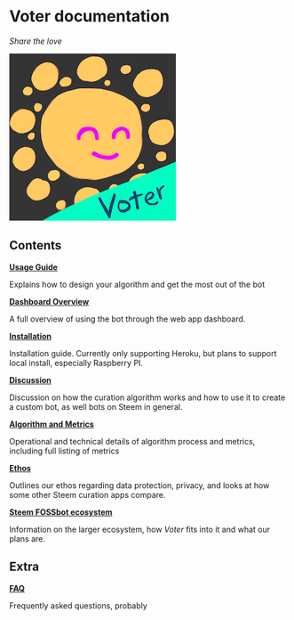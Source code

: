 # Voter documentation

_Share the love_

![](/img/voter-banner-300.png)

## Contents

**[Usage Guide](/docs/usage-guide.md)**

Explains how to design your algorithm and get the most out of the bot

**[Dashboard Overview](/docs/dashboard-overview.md)**

A full overview of using the bot through the web app dashboard.

**[Installation](/docs/installation.md)**

Installation guide. Currently only supporting Heroku, but plans to support local install, especially Raspberry PI.

**[Discussion](/docs/discussion.md)**

Discussion on how the curation algorithm works and how to use it to create a custom bot, as well bots on Steem in general.

**[Algorithm and Metrics](/docs/algorithm.md)**

Operational and technical details of algorithm process and metrics, including full listing of metrics

**[Ethos](/docs/ethos.md)**

Outlines our ethos regarding data protection, privacy, and looks at how some other Steem curation apps compare.

**[Steem FOSSbot ecosystem](/docs/ecosystem.md)**

Information on the larger ecosystem, how _Voter_ fits into it and what our plans are.

## Extra

**[FAQ](/docs/faq.md)**

Frequently asked questions, probably